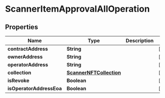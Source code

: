 
# ScannerItemApprovalAllOperation

## Properties
Name | Type | Description | Notes
------------ | ------------- | ------------- | -------------
**contractAddress** | **String** |  |  [optional]
**ownerAddress** | **String** |  |  [optional]
**operatorAddress** | **String** |  |  [optional]
**collection** | [**ScannerNFTCollection**](ScannerNFTCollection.md) |  |  [optional]
**isRevoke** | **Boolean** |  |  [optional]
**isOperatorAddressEoa** | **Boolean** |  |  [optional]



